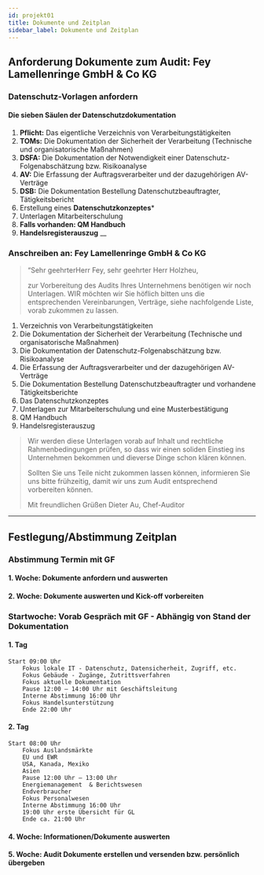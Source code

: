 ```yaml
---
id: projekt01
title: Dokumente und Zeitplan
sidebar_label: Dokumente und Zeitplan
---
```


## Anforderung Dokumente zum Audit: __Fey Lamellenringe GmbH & Co KG__

### Datenschutz-Vorlagen anfordern

#### Die sieben Säulen der Datenschutzdokumentation 

1. **Pflicht:** Das eigentliche Verzeichnis von Verarbeitungstätigkeiten
2. **TOMs:** Die Dokumentation der Sicherheit der Verarbeitung (Technische und organisatorische Maßnahmen)
3. **DSFA:** Die Dokumentation der Notwendigkeit einer Datenschutz-Folgenabschätzung bzw. Risikoanalyse
4. **AV:** Die Erfassung der Auftragsverarbeiter und der dazugehörigen AV-Verträge
5. **DSB:** Die Dokumentation Bestellung Datenschutzbeauftragter, Tätigkeitsbericht
6. Erstellung eines **Datenschutzkonzeptes***
7. Unterlagen Mitarbeiterschulung
8. __Falls vorhanden: QM Handbuch__
9. __Handelsregisterauszug__
__

### Anschreiben an: __Fey Lamellenringe GmbH & Co KG__

>“Sehr geehrterHerr Fey, sehr geehrter Herr Holzheu,
>
> zur Vorbereitung des Audits Ihres Unternehmens benötigen wir noch Unterlagen. WIR möchten wir Sie höflich bitten uns die entsprechenden Vereinbarungen, Verträge, siehe nachfolgende Liste, vorab zukommen zu lassen.

1. Verzeichnis von Verarbeitungstätigkeiten
2. Die Dokumentation der Sicherheit der Verarbeitung (Technische und organisatorische Maßnahmen)
3. Die Dokumentation der Datenschutz-Folgenabschätzung bzw. Risikoanalyse
4. Die Erfassung der Auftragsverarbeiter und der dazugehörigen AV-Verträge
5. Die Dokumentation Bestellung Datenschutzbeauftragter und vorhandene Tätigkeitsberichte
6. Das Datenschutzkonzeptes
7. Unterlagen zur Mitarbeiterschulung und eine Musterbestätigung
8. QM Handbuch
9. Handelsregisterauszug

> Wir werden diese Unterlagen vorab auf Inhalt und rechtliche Rahmenbedingungen prüfen, so dass wir einen soliden Einstieg ins Unternehmen bekommen und dieverse Dinge schon klären können.
>
> Sollten Sie uns Teile nicht zukommen lassen können, informieren Sie uns bitte frühzeitig, damit wir uns zum Audit entsprechend vorbereiten können.
>
> Mit freundlichen Grüßen
> Dieter Au, Chef-Auditor
___

## Festlegung/Abstimmung Zeitplan

### Abstimmung Termin mit GF

#### 1. Woche: Dokumente anfordern und auswerten

#### 2. Woche: Dokumente auswerten und Kick-off vorbereiten

### Startwoche: Vorab Gespräch mit GF - Abhängig von Stand der Dokumentation

#### 1. Tag 
	Start 09:00 Uhr 
		Fokus lokale IT - Datenschutz, Datensicherheit, Zugriff, etc.
		Fokus Gebäude - Zugänge, Zutrittsverfahren
		Fokus aktuelle Dokumentation
		Pause 12:00 – 14:00 Uhr mit Geschäftsleitung
		Interne Abstimmung 16:00 Uhr
		Fokus Handelsunterstützung
		Ende 22:00 Uhr 
#### 2. Tag
	Start 08:00 Uhr
		Fokus Auslandsmärkte
		EU und EWR
		USA, Kanada, Mexiko
		Asien
		Pause 12:00 Uhr – 13:00 Uhr
		Energiemanagement  & Berichtswesen
		Endverbraucher
		Fokus Personalwesen
		Interne Abstimmung 16:00 Uhr
		19:00 Uhr erste Übersicht für GL
		Ende ca. 21:00 Uhr
#### 4. Woche: Informationen/Dokumente auswerten
#### 5. Woche: Audit Dokumente erstellen und versenden bzw. persönlich übergeben
